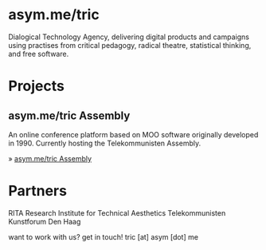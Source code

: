 # asym.me/tric

Dialogical Technology Agency, delivering digital products and campaigns using
practises from critical pedagogy, radical theatre, statistical thinking, and
free software.

# Projects

## asym.me/tric Assembly

An online conference platform based on MOO software originally developed in
1990. Currently hosting the Telekommunisten Assembly.

&raquo; [asym.me/tric Assembly](/assembly)


# Partners

RITA Research Institute for Technical Aesthetics
Telekommunisten
Kunstforum Den Haag

want to work with us? get in touch! tric [at] asym [dot] me


